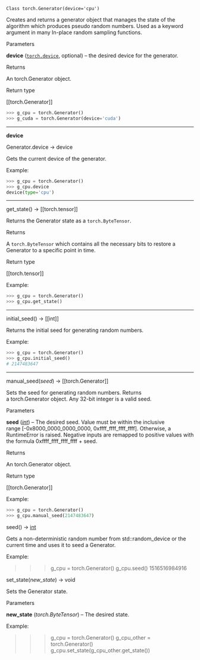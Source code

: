 `Class torch.Generator(device='cpu')`

Creates and returns a generator object that manages the state of the algorithm which produces pseudo random numbers. Used as a keyword argument in many In-place random sampling functions.

Parameters

**device** ([`torch.device`](https://pytorch.org/docs/stable/tensor_attributes.html#torch.device "torch.device"), optional) – the desired device for the generator.

Returns

An torch.Generator object.

Return type

[[torch.Generator]] 

```python
>>> g_cpu = torch.Generator()
>>> g_cuda = torch.Generator(device='cuda')
```

***
**device**

Generator.device -> device

Gets the current device of the generator.

Example:
```python
>>> g_cpu = torch.Generator()
>>> g_cpu.device
device(type='cpu')
```

***
get_state() → [[torch.tensor]]

Returns the Generator state as a `torch.ByteTensor`.

Returns

A `torch.ByteTensor` which contains all the necessary bits to restore a Generator to a specific point in time.

Return type

[[torch.tensor]]

Example:
```python
>>> g_cpu = torch.Generator()
>>> g_cpu.get_state()
```

***
initial_seed() → [[int]]

Returns the initial seed for generating random numbers.

Example:
```python
>>> g_cpu = torch.Generator()
>>> g_cpu.initial_seed()
# 2147483647
```

***
manual_seed(_seed_) → [[torch.Generator]]

Sets the seed for generating random numbers. Returns a torch.Generator object. Any 32-bit integer is a valid seed.

Parameters

**seed** ([_int_](https://docs.python.org/3/library/functions.html#int "(in Python v3.12)")) – The desired seed. Value must be within the inclusive range \[-0x8000_0000_0000_0000, 0xffff_ffff_ffff_ffff\]. Otherwise, a RuntimeError is raised. Negative inputs are remapped to positive values with the formula 0xffff_ffff_ffff_ffff + seed.

Returns

An torch.Generator object.

Return type

[[torch.Generator]]

Example:
```python
>>> g_cpu = torch.Generator()
>>> g_cpu.manual_seed(2147483647)
```
seed() → [int](https://docs.python.org/3/library/functions.html#int "(in Python v3.12)")[](https://pytorch.org/docs/stable/generated/torch.Generator.html#torch.Generator.seed)

Gets a non-deterministic random number from std::random_device or the current time and uses it to seed a Generator.

Example:

>>> g_cpu = torch.Generator()
>>> g_cpu.seed()
1516516984916

set_state(_new_state_) → void[](https://pytorch.org/docs/stable/generated/torch.Generator.html#torch.Generator.set_state)

Sets the Generator state.

Parameters

**new_state** (_torch.ByteTensor_) – The desired state.

Example:

>>> g_cpu = torch.Generator()
>>> g_cpu_other = torch.Generator()
>>> g_cpu.set_state(g_cpu_other.get_state())